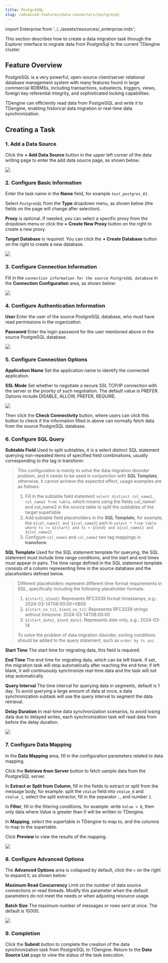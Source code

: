 ```yaml
---
title: PostgreSQL
slug: /advanced-features/data-connectors/postgresql
---
```


import Enterprise from '../../assets/resources/_enterprise.mdx';

<Enterprise/>

This section describes how to create a data migration task through the Explorer interface to migrate data from PostgreSql to the current TDengine cluster.

## Feature Overview

PostgreSQL is a very powerful, open-source client/server relational database management system with many features found in large commercial RDBMSs, including transactions, subselects, triggers, views, foreign key referential integrity, and sophisticated locking capabilities.

TDengine can efficiently read data from PostgreSQL and write it to TDengine, enabling historical data migration or real-time data synchronization.

## Creating a Task

### 1. Add a Data Source

Click the **+ Add Data Source** button in the upper left corner of the data writing page to enter the add data source page, as shown below:

![](../../assets/postgresql-01.png)

### 2. Configure Basic Information

Enter the task name in the **Name** field, for example *`test_postgres_01`*.

Select *`PostgreSQL`* from the **Type** dropdown menu, as shown below (the fields on the page will change after selection).

**Proxy** is optional. If needed, you can select a specific proxy from the dropdown menu or click the **+ Create New Proxy** button on the right to create a new proxy.

**Target Database** is required. You can click the **+ Create Database** button on the right to create a new database.

![](../../assets/postgresql-02.png)

### 3. Configure Connection Information

Fill in the *`connection information for the source PostgreSQL database`* in the **Connection Configuration** area, as shown below:

![](../../assets/postgresql-03.png)

### 4. Configure Authentication Information

**User** Enter the user of the source PostgreSQL database, who must have read permissions in the organization.

**Password** Enter the login password for the user mentioned above in the source PostgreSQL database.

![](../../assets/postgresql-04.png)

### 5. Configure Connection Options

**Application Name** Set the application name to identify the connected application.

**SSL Mode** Set whether to negotiate a secure SSL TCP/IP connection with the server or the priority of such negotiation. The default value is PREFER. Options include DISABLE, ALLOW, PREFER, REQUIRE.

![](../../assets/postgresql-05.png)

Then click the **Check Connectivity** button, where users can click this button to check if the information filled in above can normally fetch data from the source PostgreSQL database.

### 6. Configure SQL Query

**Subtable Field** Used to split subtables, it is a select distinct SQL statement querying non-repeated items of specified field combinations, usually corresponding to the tag in transform:
> This configuration is mainly to solve the data migration disorder problem, and it needs to be used in conjunction with **SQL Template**, otherwise, it cannot achieve the expected effect, usage examples are as follows:
>
> 1. Fill in the subtable field statement `select distinct col_name1, col_name2 from table`, which means using the fields col_name1 and col_name2 in the source table to split the subtables of the target supertable
> 2. Add subtable field placeholders in the **SQL Template**, for example, the `${col_name1} and ${col_name2}` part in `select * from table where ts >= ${start} and ts < ${end} and ${col_name1} and ${col_name2}`
> 3. Configure `col_name1` and `col_name2` two tag mappings in **transform**

**SQL Template** Used for the SQL statement template for querying, the SQL statement must include time range conditions, and the start and end times must appear in pairs. The time range defined in the SQL statement template consists of a column representing time in the source database and the placeholders defined below.
> Different placeholders represent different time format requirements in SQL, specifically including the following placeholder formats:
>
> 1. `${start}`, `${end}`: Represents RFC3339 format timestamps, e.g.: 2024-03-14T08:00:00+0800
> 2. `${start_no_tz}`, `${end_no_tz}`: Represents RFC3339 strings without timezone: 2024-03-14T08:00:00
> 3. `${start_date}`, `${end_date}`: Represents date only, e.g.: 2024-03-14
>
> To solve the problem of data migration disorder, sorting conditions should be added to the query statement, such as `order by ts asc`.

**Start Time** The start time for migrating data, this field is required.

**End Time** The end time for migrating data, which can be left blank. If set, the migration task will stop automatically after reaching the end time; if left blank, it will continuously synchronize real-time data and the task will not stop automatically.

**Query Interval** The time interval for querying data in segments, default is 1 day. To avoid querying a large amount of data at once, a data synchronization subtask will use the query interval to segment the data retrieval.

**Delay Duration** In real-time data synchronization scenarios, to avoid losing data due to delayed writes, each synchronization task will read data from before the delay duration.

![](../../assets/postgresql-06.png)

### 7. Configure Data Mapping

In the **Data Mapping** area, fill in the configuration parameters related to data mapping.

Click the **Retrieve from Server** button to fetch sample data from the PostgreSQL server.

In **Extract or Split from Column**, fill in the fields to extract or split from the message body, for example: split the `vValue` field into `vValue_0` and `vValue_1`, select the split extractor, fill in the separator `,`, and number `2`.

In **Filter**, fill in the filtering conditions, for example: write `Value > 0`, then only data where Value is greater than 0 will be written to TDengine.

In **Mapping**, select the supertable in TDengine to map to, and the columns to map to the supertable.

Click **Preview** to view the results of the mapping.

![](../../assets/postgresql-07.png)

### 8. Configure Advanced Options

The **Advanced Options** area is collapsed by default, click the `>` on the right to expand it, as shown below:

**Maximum Read Concurrency** Limit on the number of data source connections or read threads. Modify this parameter when the default parameters do not meet the needs or when adjusting resource usage.

**Batch Size** The maximum number of messages or rows sent at once. The default is 10000.

![](../../assets/postgresql-08.png)

### 9. Completion

Click the **Submit** button to complete the creation of the data synchronization task from PostgreSQL to TDengine. Return to the **Data Source List** page to view the status of the task execution.
